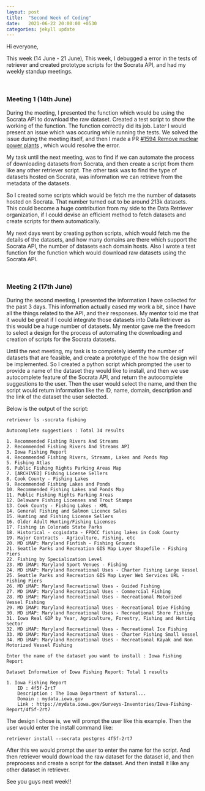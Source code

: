 ```yaml
---
layout: post
title:  "Second Week of Coding"
date:   2021-06-22 20:00:00 +0530
categories: jekyll update
---
```

Hi everyone,

This week (14 June - 21 June), This week, I debugged a error in the tests of retriever and created prototype scripts for the Socrata API, and had my weekly standup meetings.

&nbsp;

### Meeting 1 (14th June)

During the meeting, I presented the function which would be using the Socrata API to download the raw dataset. Created a test script to show the working of the function. The function correctly did its job. Later I would present an issue which was occuring while running the tests. We solved the issue during the meeting itself, and then I made a PR [#1594 Remove nuclear power plants](https://github.com/weecology/retriever/pull/1594) , which would resolve the error.

My task until the next meeting, was to find if we can automate the process of downloading datasets from Socrata, and then create a script from them like any other retriever script. The other task was to find the type of datasets hosted on Socrata, was information we can retrieve from the metadata of the datasets.

So I created some scripts which would be fetch me the number of datasets hosted on Socrata. That number turned out to be around 213k datasets. This could become a huge contribution from my side to the Data Retriever organization, if I could devise an efficient method to fetch datasets and create scripts for them automatically.

My next days went by creating python scripts, which would fetch me the details of the datasets, and how many domains are there which support the Socrata API, the number of datasets each domain hosts. Also I wrote a test function for the function which would download raw datasets using the Socrata API.

&nbsp;

### Meeting 2 (17th June)

During the second meeting, I presented the information I have collected for the past 3 days. This information actually eased my work a bit, since I have all the things related to the API, and their responses. My mentor told me that it would be great if I could integrate those datasets into Data Retriever as this would be a huge number of datasets. My mentor gave me the freedom to select a design for the process of automating the downloading and creation of scripts for the Socrata datasets.

Until the next meeting, my task is to completely identify the number of datasets that are feasible, and create a prototype of the how the design will be implemented. So I created a python script which prompted the user to provide a name of the dataset they would like to install, and then we use autocomplete feature of the Socrata API, and return the autocomplete suggestions to the user. Then the user would select the name, and then the script would return information like the ID, name, domain, description and the link of the dataset the user selected.

Below is the output of the script:

```text
retriever ls -socrata fishing

Autocomplete suggestions : Total 34 results

1. Recommended Fishing Rivers And Streams
2. Recommended Fishing Rivers And Streams API
3. Iowa Fishing Report
4. Recommended Fishing Rivers, Streams, Lakes and Ponds Map
5. Fishing Atlas
6. Public Fishing Rights Parking Areas Map
7. [ARCHIVED] Fishing License Sellers
8. Cook County - Fishing Lakes
9. Recommended Fishing Lakes and Ponds
10. Recommended Fishing Lakes and Ponds Map
11. Public Fishing Rights Parking Areas
12. Delaware Fishing Licenses and Trout Stamps
13. Cook County - Fishing Lakes - KML
14. General Fishing and Salmon Licence Sales
15. Hunting and Fishing License Sellers
16. Older Adult Hunting/Fishing Licenses
17. Fishing in Colorado State Parks
18. Historical - ccgisdata - FPDCC fishing lakes in Cook County
19. Major Contracts - Agriculture, Fishing, etc
20. MD iMAP: Maryland Finfish - Fishing Grounds
21. Seattle Parks and Recreation GIS Map Layer Shapefile - Fishing Piers
22. Fishing by Specialization Level
23. MD iMAP: Maryland Sport Venues - Fishing
24. MD iMAP: Maryland Recreational Uses - Charter Fishing Large Vessel
25. Seattle Parks and Recreation GIS Map Layer Web Services URL - Fishing Piers
26. MD iMAP: Maryland Recreational Uses - Guided Fishing
27. MD iMAP: Maryland Recreational Uses - Commercial Fishing
28. MD iMAP: Maryland Recreational Uses - Recreational Motorized Vessel Fishing
29. MD iMAP: Maryland Recreational Uses - Recreational Dive Fishing
30. MD iMAP: Maryland Recreational Uses - Recreational Shore Fishing
31. Iowa Real GDP by Year, Agriculture, Forestry, Fishing and Hunting Sector
32. MD iMAP: Maryland Recreational Uses - Recreational Ice Fishing
33. MD iMAP: Maryland Recreational Uses - Charter Fishing Small Vessel
34. MD iMAP: Maryland Recreational Uses - Recreational Kayak and Non Motorized Vessel Fishing

Enter the name of the dataset you want to install : Iowa Fishing Report

Dataset Information of Iowa Fishing Report: Total 1 results

1. Iowa Fishing Report
    ID : 4f5f-2rt7
    Description : The Iowa Department of Natural...
    Domain : mydata.iowa.gov
    Link : https://mydata.iowa.gov/Surveys-Inventories/Iowa-Fishing-Report/4f5f-2rt7
```

The design I chose is, we will prompt the user like this example. Then the user would enter the install command like:

```retriever install --socrata postgres 4f5f-2rt7```

After this we would prompt the user to enter the name for the script.
And then retriever would download the raw dataset for the dataset id, and then preprocess and create a script for the dataset. And then install it like any other dataset in retriever.

See you guys next week!!
